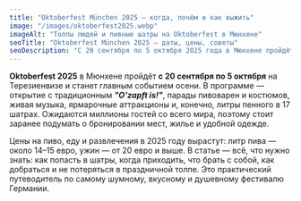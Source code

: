 ```yaml
---
title: "Oktoberfest München 2025 – когда, почём и как выжить"
image: "/images/oktoberfest2025.webp"
imageAlt: "Толпы людей и пивные шатры на Oktoberfest в Мюнхене"
seoTitle: "Oktoberfest München 2025 – даты, цены, советы"
seoDescription: "С 20 сентября по 5 октября 2025 года в Мюнхене пройдёт Oktoberfest. Узнайте даты, цены на пиво и еду, советы по бронированию шатров и выживанию на главном пивном празднике."
---
```


**Oktoberfest 2025** в Мюнхене пройдёт **с 20 сентября по 5 октября** на Терезиенвизе и станет главным событием осени. В программе — открытие с традиционным _**"O’zapft is!"**_, парады пивоварен и костюмов, живая музыка, ярмарочные аттракционы и, конечно, литры пенного в 17 шатрах. Ожидаются миллионы гостей со всего мира, поэтому стоит заранее подумать о бронировании мест, жилье и удобной одежде.

Цены на пиво, еду и развлечения в 2025 году вырастут: литр пива — около 14–15 евро, ужин — от 20 евро и выше. В статье — всё, что нужно знать: как попасть в шатры, когда приходить, что брать с собой, как добраться и не потеряться в праздничной толпе. Это практический путеводитель по самому шумному, вкусному и душевному фестивалю Германии.
